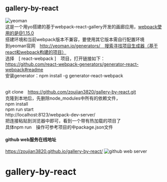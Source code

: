 ##  gallery-by-react
  ![](https://github.com/zoujian3820/gallery-by-react/blob/master/src/images/yeoman.png "yeoman")
  <br>这是一个用yo搭建的基于webpack-react-gallery开发的画廊应用，webpack使用的是@1.15.0
  <br>搭建环境和当前webpack版本不兼容，要使用其它版本需自行配置环境
  <br>到yeoman官网　http://yeoman.io/generators/　搜索寻找项目生成器（基于react和webpack构建的项目）
  <br>选择　[ react-webpack ]　项目，打开链接如下：
  <br>https://github.com/react-webpack-generators/generator-react-webpack#readme
  <br>安装generator：npm install -g generator-react-webpack

  <br>git clone　https://github.com/zoujian3820/gallery-by-react.git
  <br>克隆到本地后，先删除node_modules中所有的依赖文件，
  <br>npm install
  <br>npm run start
  <br>http://localhost:8123/webpack-dev-server/
  <br>把连接粘贴到浏览器中即可，看到一个带有热加载的项目了
  <br>具体npm run　操作可参考项目的中package.json文件
  
  #### github web服务在线地址
  https://zoujian3820.github.io/gallery-by-react/
  ![](https://github.com/zoujian3820/gallery-by-react/blob/master/src/gitdemo.gif "github web server")
 
# gallery-by-react
